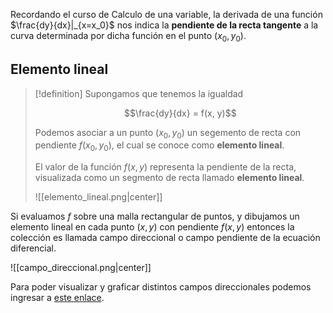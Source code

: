 Recordando el curso de Calculo de una variable, la derivada de una función $\frac{dy}{dx}|_{x=x_0}$ nos indica la **pendiente de la recta tangente** a la curva determinada por dicha función en el punto $(x_0, y_0)$.
## Elemento lineal

>[!definition]
>Supongamos que tenemos la igualdad
>
>$$\frac{dy}{dx} = f(x, y)$$
>
>Podemos asociar a un punto $(x_0, y_0)$ un segemento de recta con pendiente $f(x_0, y_0)$, el cual se conoce como **elemento lineal**.
>
>El valor de la función $f(x, y)$ representa la pendiente de la recta, visualizada como un segmento de recta llamado **elemento lineal**.
>
>![[elemento_lineal.png|center]]

Si evaluamos $f$ sobre una malla rectangular de puntos, y dibujamos un elemento lineal en cada punto $(x, y)$ con pendiente $f(x, y)$ entonces la colección es llamada campo direccional o campo pendiente de la ecuación diferencial.

![[campo_direccional.png|center]]

Para poder visualizar y graficar distintos campos direccionales podemos ingresar a [este enlace](https://www.geogebra.org/m/kpp3FjBh).

